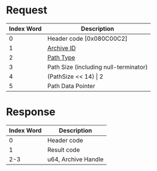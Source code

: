 # Request

| Index Word | Description                                            |
|------------|--------------------------------------------------------|
| 0          | Header code \[0x080C00C2\]                             |
| 1          | [Archive ID](Filesystem_services#ArchiveId "wikilink") |
| 2          | [Path Type](Filesystem_services#PathType "wikilink")   |
| 3          | Path Size (including null-terminator)                  |
| 4          | (PathSize \<\< 14) \| 2                                |
| 5          | Path Data Pointer                                      |

# Response

| Index Word | Description         |
|------------|---------------------|
| 0          | Header code         |
| 1          | Result code         |
| 2-3        | u64, Archive Handle |